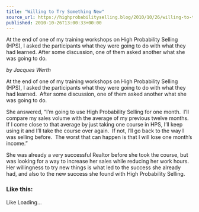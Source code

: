 ```yaml
---
title: "Willing to Try Something New"
source_url: https://highprobabilityselling.blog/2010/10/26/willing-to-try-something-new
published: 2010-10-26T13:00:33+00:00
---
```

At the end of one of my training workshops on High Probability Selling (HPS), I asked the participants what they were going to do with what they had learned. After some discussion, one of them asked another what she was going to do. 




*by Jacques Werth*


At the end of one of my training workshops on High Probability Selling (HPS), I asked the participants what they were going to do with what they had learned.  After some discussion, one of them asked another what she was going to do.


She answered, “I’m going to use High Probability Selling for one month.  I’ll compare my sales volume with the average of my previous twelve months.  If I come close to that average by just taking one course in HPS, I’ll keep using it and I’ll take the course over again.  If not, I’ll go back to the way I was selling before.  The worst that can happen is that I will lose one month’s income.”


She was already a very successful Realtor before she took the course, but was looking for a way to increase her sales while reducing her work hours.  Her willingness to try new things is what led to the success she already had, and also to the new success she found with High Probability Selling.


### Like this:

Like Loading...

